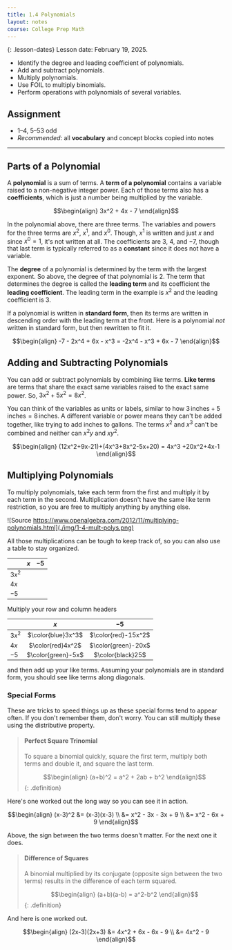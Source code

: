 ```yaml
---
title: 1.4 Polynomials
layout: notes
course: College Prep Math
---
```


{: .lesson-dates}
Lesson date: February 19, 2025.

- Identify the degree and leading coefficient of polynomials.
- Add and subtract polynomials.
- Multiply polynomials.
- Use FOIL to multiply binomials.
- Perform operations with polynomials of several variables.

## Assignment

- 1–4, 5–53 odd
- *Recommended*: all **vocabulary** and concept blocks copied into notes

---

## Parts of a Polynomial

A **polynomial** is a sum of terms. A **term of a polynomial** contains a variable raised to a non-negative integer power. Each of those terms also has a **coefficients**, which is just a number being multiplied by the variable.

$$\begin{align}
3x^2 + 4x - 7
\end{align}$$

In the polynomial above, there are three terms. The variables and powers for the three terms are $x^2$, $x^1$, and $x^0$. Though, $x^1$ is written and just $x$ and since $x^0=1$, it's not written at all. The coefficients are $3$, $4$, and $-7$, though that last term is typically referred to as a **constant** since it does not have a variable.

The **degree** of a polynomial is determined by the term with the largest exponent. So above, the degree of that polynomial is $2$. The term that determines the degree is called the **leading term** and its coefficient the **leading coefficient**. The leading term in the example is $x^2$ and the leading coefficient is $3$.

If a polynomial is written in **standard form**, then its terms are written in descending order with the leading term at the front. Here is a polynomial *not* written in standard form, but then rewritten to fit it.

$$\begin{align}
-7 - 2x^4 + 6x - x^3 = -2x^4 - x^3 + 6x - 7
\end{align}$$

## Adding and Subtracting Polynomials

You can add or subtract polynomials by combining like terms. **Like terms** are terms that share the exact same variables raised to the exact same power. So, $3x^2 + 5x^2 = 8x^2$.

You can think of the variables as units or labels, similar to how $3\, \text{inches} + 5\, \text{inches} = 8\, \text{inches}$. A different variable or power means they can't be added together, like trying to add inches to gallons. The terms $x^2$ and $x^3$ can't be combined and neither can $x^2y$ and $xy^2$.

$$\begin{align}
(12x^2+9x-21)+(4x^3+8x^2-5x+20) = 4x^3 +20x^2+4x-1
\end{align}$$

## Multiplying Polynomials

To multiply polynomials, take each term from the first and multiply it by each term in the second. Multiplication doesn't have the same like term restriction, so you are free to multiply anything by anything else.

![Source https://www.openalgebra.com/2012/11/multiplying-polynomials.html](./img/1-4-mult-polys.png)

All those multiplications can be tough to keep track of, so you can also use a table to stay organized.

|        |  $x$  | $-5$  |
| ------ | :---: | :---: |
| $3x^2$ |       |       |
| $4x$   |       |       |
| $-5$   |       |       |

Multiply your row and column headers

|        |        $x$         |         $-5$         |
| ------ | :----------------: | :------------------: |
| $3x^2$ | $\color{blue}3x^3$ | $\color{red}-15x^2$ |
| $4x$   | $\color{red}4x^2$ |  $\color{green}-20x$  |
| $-5$   | $\color{green}-5x$  |   $\color{black}25$   |

and then add up your like terms. Assuming your polynomials are in standard form, you should see like terms along diagonals.

### Special Forms

These are tricks to speed things up as these special forms tend to appear often. If you don't remember them, don't worry. You can still multiply these using the distributive property.

> #### Perfect Square Trinomial
>
> To square a binomial quickly, square the first term, multiply both terms and double it, and square the last term.
> 
> $$\begin{align}
> (a+b)^2 = a^2 + 2ab + b^2
> \end{align}$$
{: .definition}

Here's one worked out the long way so you can see it in action.

$$\begin{align}
(x-3)^2 &= (x-3)(x-3) \\
        &= x^2 - 3x - 3x + 9 \\
        &= x^2 - 6x + 9
\end{align}$$

Above, the sign between the two terms doesn't matter. For the next one it does.

> #### Difference of Squares
>
> A binomial multiplied by its conjugate (opposite sign between the two terms) results in the difference of each term squared.
>
> $$\begin{align}
> (a+b)(a-b) = a^2-b^2
> \end{align}$$
{: .definition}

And here is one worked out.

$$\begin{align}
(2x-3)(2x+3) &= 4x^2 + 6x - 6x - 9 \\
             &= 4x^2 - 9
\end{align}$$
